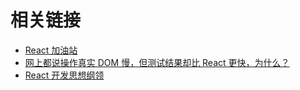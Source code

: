# 相关链接

-   [React 加油站](https://www.zhihu.com/column/c_1435538864199409664)
-   [网上都说操作真实 DOM 慢，但测试结果却比 React 更快，为什么？](https://www.zhihu.com/question/31809713/answer/53544875)
-   [React 开发思想纲领](https://github.com/Leecason/react-philosophies-cn)
